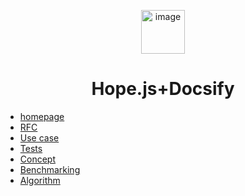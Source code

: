 <!-- docs/_sidebar.md -->

<p align="center">
 <img src="https://cdn-icons-png.flaticon.com/512/4147/4147869.png" alt="image" width="70px">
</p>

<h1 align="center">Hope.js+Docsify</h5>

* [homepage](/README.md)
* [RFC](/rfc/README.md)   
* [Use case](/rfc/README.md)   
* [Tests](/rfc/README.md)   
* [Concept](/rfc/README.md)   
* [Benchmarking](/rfc/README.md)   
* [Algorithm](/rfc/README.md)   
